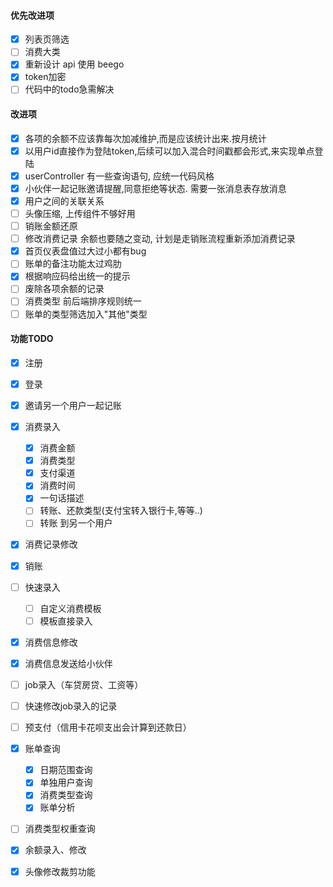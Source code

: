 
#### 优先改进项
- [x] 列表页筛选
- [ ] 消费大类
- [x] 重新设计 api 使用 beego
- [x] token加密
- [ ] 代码中的todo急需解决

#### 改进项
- [x] 各项的余额不应该靠每次加减维护,而是应该统计出来.按月统计
- [x] 以用户id直接作为登陆token,后续可以加入混合时间戳都会形式,来实现单点登陆
- [x] userController 有一些查询语句, 应统一代码风格
- [x] 小伙伴一起记账邀请提醒,同意拒绝等状态. 需要一张消息表存放消息
- [x] 用户之间的关联关系
- [ ] 头像压缩, 上传组件不够好用
- [ ] 销账金额还原
- [ ] 修改消费记录 余额也要随之变动, 计划是走销账流程重新添加消费记录
- [x] 首页仪表盘值过大过小都有bug
- [ ] 账单的备注功能太过鸡肋
- [x] 根据响应码给出统一的提示
- [ ] 废除各项余额的记录
- [ ] 消费类型 前后端排序规则统一
- [ ] 账单的类型筛选加入"其他"类型

#### 功能TODO

- [x] 注册
- [x] 登录
- [x] 邀请另一个用户一起记账
- [x] 消费录入
    - [x] 消费金额
    - [x] 消费类型
    - [x] 支付渠道
    - [x] 消费时间
    - [x] 一句话描述
    - [ ] 转账、还款类型(支付宝转入银行卡,等等..)
    - [ ] 转账 到另一个用户
- [x] 消费记录修改
- [x] 销账
- [ ] 快速录入
    - [ ] 自定义消费模板
    - [ ] 模板直接录入
- [x] 消费信息修改
- [x] 消费信息发送给小伙伴
- [ ] job录入（车贷房贷、工资等）
- [ ] 快速修改job录入的记录
- [ ] 预支付（信用卡花呗支出会计算到还款日）
- [x] 账单查询
    - [x] 日期范围查询
    - [x] 单独用户查询
    - [x] 消费类型查询
    - [x] 账单分析
- [ ] 消费类型权重查询
- [x] 余额录入、修改
- [x] 头像修改裁剪功能

